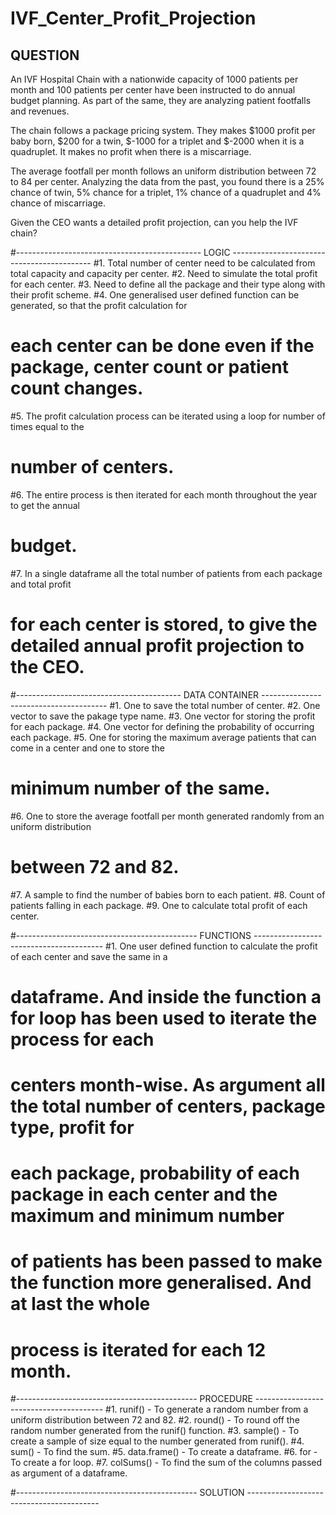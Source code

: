 # IVF_Center_Profit_Projection

## QUESTION

An IVF Hospital Chain with a nationwide capacity of 1000 patients per month and 100 patients per center have been instructed to do annual budget planning. As part of the same, they are analyzing patient footfalls and revenues.

The chain follows a package pricing system. They makes $1000 profit per baby born, $200 for a twin, $-1000 for a triplet and $-2000 when it is a quadruplet. It makes no profit when there is a miscarriage. 

The average footfall per month follows an uniform distribution between 72 to 84 per center. Analyzing the data from the past, you found there is a 25% chance of twin, 5% chance for a triplet, 1% chance of a quadruplet and 4% chance of miscarriage. 

Given the CEO wants a detailed profit projection, can you help the IVF chain?

#---------------------------------------------- LOGIC -------------------------------------------
#1. Total number of center need to be calculated from total capacity and capacity per center.
#2. Need to simulate the total profit for each center.
#3. Need to define all the package and their type along with their profit scheme.
#4. One generalised user defined function can be generated, so that the profit calculation for 
#   each center can be done even if the package, center count or patient count changes.
#5. The profit calculation process can be iterated using a loop for number of times equal to the 
#   number of centers.
#6. The entire process is then iterated for each month throughout the year to get the annual 
#   budget.
#7. In a single dataframe all the total number of patients from each package and total profit 
#   for each center is stored, to give the detailed annual profit projection to the CEO.

#----------------------------------------- DATA CONTAINER ---------------------------------------
#1. One to save the total number of center.
#2. One vector to save the pakage type name.
#3. One vector for storing the profit for each package.
#4. One vector for defining the probability of occurring each package.
#5. One for storing the maximum average patients that can come in a center and one to store the 
#   minimum number of the same.
#6. One to store the average footfall per month generated randomly from an uniform distribution
#   between 72 and 82.
#7. A sample to find the number of babies born to each patient.
#8. Count of patients falling in each package.
#9. One to calculate total profit of each center.

#--------------------------------------------- FUNCTIONS ----------------------------------------
#1. One user defined function to calculate the profit of each center and save the same in a 
#   dataframe. And inside the function a for loop has been used to iterate the process for each 
#   centers month-wise. As argument all the total number of centers, package type, profit for 
#   each package, probability of each package in each center and the maximum and minimum number 
#   of patients has been passed to make the function more generalised. And at last the whole 
#   process is iterated for each 12 month.

#--------------------------------------------- PROCEDURE ----------------------------------------
#1. runif() - To generate a random number from a uniform distribution between 72 and 82.
#2. round() - To round off the random number generated from the runif() function.
#3. sample() - To create a sample of size equal to the number generated from runif().
#4. sum() - To find the sum.
#5. data.frame() - To create a dataframe.
#6. for - To create a for loop.
#7. colSums() - To find the sum of the columns passed as argument of a dataframe.

#--------------------------------------------- SOLUTION -----------------------------------------

